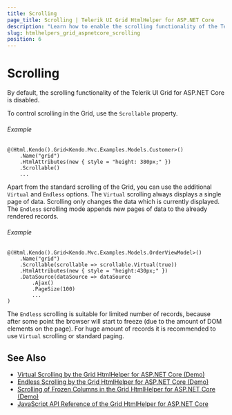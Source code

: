```yaml
---
title: Scrolling
page_title: Scrolling | Telerik UI Grid HtmlHelper for ASP.NET Core
description: "Learn how to enable the scrolling functionality of the Telerik UI Grid for ASP.NET Core."
slug: htmlhelpers_grid_aspnetcore_scrolling
position: 6
---
```


# Scrolling

By default, the scrolling functionality of the Telerik UI Grid for ASP.NET Core is disabled.

To control scrolling in the Grid, use the `Scrollable` property.

###### Example

```
@(Html.Kendo().Grid<Kendo.Mvc.Examples.Models.Customer>()
    .Name("grid")
    .HtmlAttributes(new { style = "height: 380px;" })
    .Scrollable()
    ...
```

Apart from the standard scrolling of the Grid, you can use the additional `Virtual` and `Endless` options. The `Virtual` scrolling always displays a single page of data. Scrolling only changes the data which is currently displayed. The `Endless` scrolling mode appends new pages of data to the already rendered records.

###### Example

```
@(Html.Kendo().Grid<Kendo.Mvc.Examples.Models.OrderViewModel>()
    .Name("grid")
    .Scrollable(scrollable => scrollable.Virtual(true))
    .HtmlAttributes(new { style = "height:430px;" })
    .DataSource(dataSource => dataSource
        .Ajax()
        .PageSize(100)
		...
)
```

The `Endless` scrolling is suitable for limited number of records, because after some point the browser will start to freeze (due to the amount of DOM elements on the page). For huge amount of records it is recommended to use `Virtual` scrolling or standard paging.

## See Also

* [Virtual Scrolling by the Grid HtmlHelper for ASP.NET Core (Demo)](https://demos.telerik.com/aspnet-core/grid/virtualization-remote-data)
* [Endless Scrolling by the Grid HtmlHelper for ASP.NET Core (Demo)](https://demos.telerik.com/aspnet-core/grid/endless-scrolling-remote)
* [Scrolling of Frozen Columns in the Grid HtmlHelper for ASP.NET Core (Demo)](https://demos.telerik.com/aspnet-core/grid/frozen-columns)
* [JavaScript API Reference of the Grid HtmlHelper for ASP.NET Core](/api/grid)
